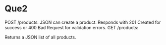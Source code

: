 # Que2
POST /products:
JSON can create a product.
Responds with 201 Created for success or 400 Bad Request for validation errors.
GET /products:

Returns a JSON list of all products.